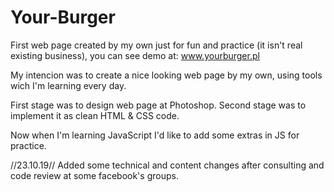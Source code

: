 # Your-Burger
First web page created by my own just for fun and practice (it isn't real existing business), you can see demo at:
www.yourburger.pl

My intencion was to create a nice looking web page by my own, using tools wich I'm learning every day.

First stage was to design web page at Photoshop.
Second stage was to implement it as clean HTML & CSS code.

Now when I'm learning JavaScript I'd like to add some extras in JS for practice.


//23.10.19//
Added some technical and content changes after consulting and code review at some facebook's groups.
